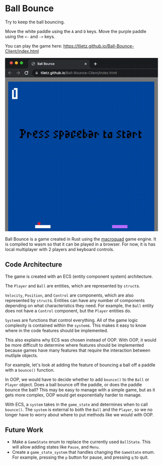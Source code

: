 # Ball Bounce 

Try to keep the ball bouncing.

Move the white paddle using the `A` and `D` keys. 
Move the purple paddle using the `<-` and `->` keys.

You can play the game here: https://tlietz.github.io/Ball-Bounce-Client/index.html

![bounce out gif](media/ball_bounce_first.gif)


Ball Bounce is a game created in Rust using the [macroquad](https://github.com/not-fl3/macroquad) game engine.
It is compiled to wasm so that it can be played in a browser. For now, it is has local multiplayer with 2 players and keyboard controls.


## Code Architecture

The game is created with an ECS (entity component system) architecture.

The `Player` and `Ball` are entities, which are represented by `struct`s.

`Velocity`, `Position`, and `Control` are components, which are also represented by `struct`s. Entities can have any number of components depending on what characteristics they need. For example, the `Ball` entity does not have a `Control` component, but the `Player` entities do.

`System`s are functions that control everything.
All of the game logic complexity is contained within the `system`s. This makes it easy to know where in the code features should be implemented. 

This also explains why ECS was chosen instead of OOP. With OOP, it would be more difficult to determine where features should be implemented because games have many features that require the interaction between mutliple objects. 

For example, let's look at adding the feature of bouncing a ball off a paddle with a `bounce()` function. 

In OOP, we would have to decide whether to add `bounce()` to the `Ball` or `Player` object. Does a ball bounce off the paddle, or does the paddle bounce the ball? This may be easy to manage with a simple game, but as it gets more complex, OOP would get exponentially harder to manage.

With ECS, a `system` takes in the `game_state` and determines when to call `bounce()`. 
The `system` is external to both the `Ball` and the `Player`, so we no longer have to worry about where to put methods like we would with OOP.

## Future Work

- Make a `GameState` enum to replace the currently used `BallState`. This will allow adding states like `Pause`, and `Menu`. 
- Create a `game_state_system` that handles changing the `GameState` enum.
For example, pressing the `p` button for pause, and pressing `q` to quit. 
